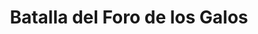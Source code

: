 ﻿---
title: "Batalla del Foro de los Galos"
permalink: periodes_581.html
layout: periode
dataInici: -43-04-14
sidebar: periodes
pares:
  - id: 580
    title: "Guerra de Módena"
    dataInici: "(-44)"
    dataFi: "(-43)"

fills:
jocsPrincipals:
jocsEscenaris:
jocsEpoca:
  - title: "Men at Arms"
    bggId: 8327
    escenari: "Forum Gallorum"

jocsEpocaEscenaris:
---
